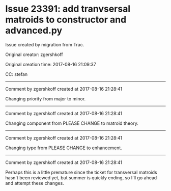 # Issue 23391: add tranvsersal matroids to constructor and advanced.py

Issue created by migration from Trac.

Original creator: zgershkoff

Original creation time: 2017-08-16 21:09:37

CC:  stefan




---

Comment by zgershkoff created at 2017-08-16 21:28:41

Changing priority from major to minor.


---

Comment by zgershkoff created at 2017-08-16 21:28:41

Changing component from PLEASE CHANGE to matroid theory.


---

Comment by zgershkoff created at 2017-08-16 21:28:41

Changing type from PLEASE CHANGE to enhancement.


---

Comment by zgershkoff created at 2017-08-16 21:28:41

Perhaps this is a little premature since the ticket for transversal matroids hasn't been reviewed yet, but summer is quickly ending, so I'll go ahead and attempt these changes.

